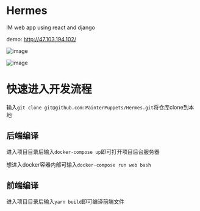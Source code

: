 # Hermes
IM web app using react and django

demo: http://47.103.194.102/

![image](https://user-images.githubusercontent.com/22258327/61016236-806aa880-a3c1-11e9-9595-5ef5aab3ea7f.png)

![image](https://user-images.githubusercontent.com/22258327/61016292-bb6cdc00-a3c1-11e9-8926-ee2c5b739eee.png)




# 快速进入开发流程
输入`git clone git@github.com:PainterPuppets/Hermes.git`将仓库clone到本地

## 后端编译

进入项目目录后输入`docker-compose up`即可打开项目后台服务器

想进入docker容器内部可输入`docker-compose run web bash`

## 前端编译

进入项目目录后输入`yarn build`即可编译前端文件

